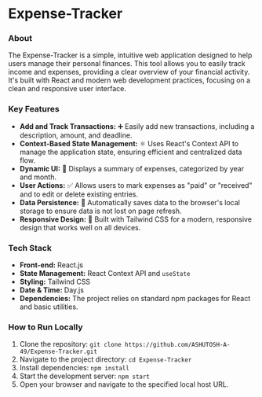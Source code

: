 # Expense-Tracker

### About

The Expense-Tracker is a simple, intuitive web application designed to help users manage their personal finances. This tool allows you to easily track income and expenses, providing a clear overview of your financial activity. It's built with React and modern web development practices, focusing on a clean and responsive user interface.

### Key Features

* **Add and Track Transactions:** ➕ Easily add new transactions, including a description, amount, and deadline.
* **Context-Based State Management:** ⚛️ Uses React's Context API to manage the application state, ensuring efficient and centralized data flow.
* **Dynamic UI:** 🎨 Displays a summary of expenses, categorized by year and month.
* **User Actions:** ✅ Allows users to mark expenses as "paid" or "received" and to edit or delete existing entries.
* **Data Persistence:** 💾 Automatically saves data to the browser's local storage to ensure data is not lost on page refresh.
* **Responsive Design:** 📱 Built with Tailwind CSS for a modern, responsive design that works well on all devices.

### Tech Stack

* **Front-end:** React.js
* **State Management:** React Context API and `useState`
* **Styling:** Tailwind CSS
* **Date & Time:** Day.js
* **Dependencies:** The project relies on standard npm packages for React and basic utilities.

### How to Run Locally

1.  Clone the repository:
    `git clone https://github.com/ASHUTOSH-A-49/Expense-Tracker.git`
2.  Navigate to the project directory:
    `cd Expense-Tracker`
3.  Install dependencies:
    `npm install`
4.  Start the development server:
    `npm start`
5.  Open your browser and navigate to the specified local host URL.
